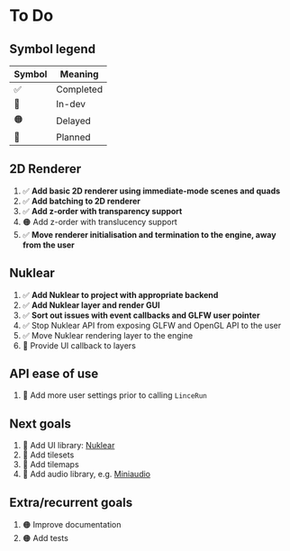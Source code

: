 # To Do

## Symbol legend
| Symbol | Meaning |
| ------ | ------- |
|   ✅   | Completed |
|   💛   | In-dev    |
|   🟠   | Delayed   |
|   🔷   | Planned   |


## 2D Renderer
1. ✅ **Add basic 2D renderer using immediate-mode scenes and quads**
2. ✅ **Add batching to 2D renderer**
3. ✅ **Add z-order with transparency support**
4. 🟠 Add z-order with translucency support
5. ✅ **Move renderer initialisation and termination to the engine, away from the user**

## Nuklear
1. ✅ **Add Nuklear to project with appropriate backend**
2. ✅ **Add Nuklear layer and render GUI**
3. ✅ **Sort out issues with event callbacks and GLFW user pointer**
4. ✅ Stop Nuklear API from exposing GLFW and OpenGL API to the user
5. ✅ Move Nuklear rendering layer to the engine
6. 🔷 Provide UI callback to layers

## API ease of use
1. 🔷 Add more user settings prior to calling `LinceRun`

## Next goals
1. 💛 Add UI library: [Nuklear](https://github.com/Immediate-Mode-UI/Nuklear/)
2. 🔷 Add tilesets
3. 🔷 Add tilemaps
4. 🔷 Add audio library, e.g. [Miniaudio](https://github.com/mackron/miniaudio)

## Extra/recurrent goals
1. 🟠 Improve documentation
2. 🟠 Add tests
